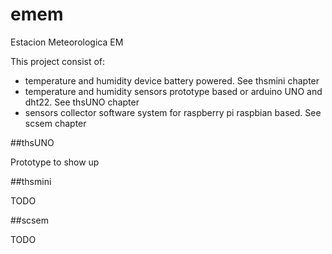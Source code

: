 # emem
Estacion Meteorologica EM

This project consist of:
- temperature and humidity device battery powered. See thsmini chapter
- temperature and humidity sensors prototype based or arduino UNO and dht22. See thsUNO chapter
- sensors collector software system for raspberry pi raspbian based. See scsem chapter
 

##thsUNO

Prototype to show up 

##thsmini

TODO

##scsem 

TODO






